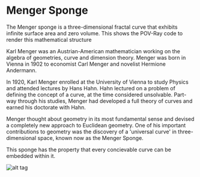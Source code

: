 # Menger Sponge

The Menger sponge is a three-dimensional fractal curve that exhibits infinite surface area and zero volume. This shows the POV-Ray code to render this mathematical structure

Karl Menger was an Austrian-American mathematician working on the algebra of geometries, curve and dimension theory. Menger was born in Vienna in 1902 to economist Carl Menger and novelist Hermione Andermann. 

In 1920, Karl Menger enrolled at the University of Vienna to study Physics and attended lectures by Hans Hahn. Hahn lectured on a problem of defining the concept of a curve, at the time considered unsolvable. Part-way through his studies, Menger had developed a full theory of curves and earned his doctorate with Hahn. 

Menger thought about geometry in its most fundamental sense and devised a completely new approach to Euclidean geometry. One of his important contributions to geometry was the discovery of a 'universal curve' in three-dimensional space, known now as the Menger Sponge.

This sponge has the property that every concievable curve can be embedded within it. 

![alt tag](http://www.mortenalbring.com/Content/images/menger/menger-level-5.png)

